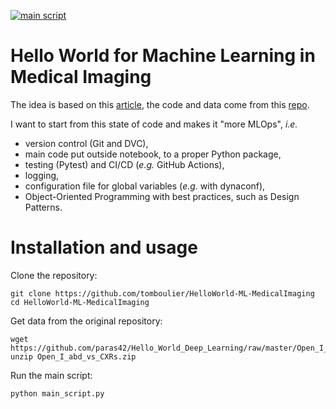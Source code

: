 [![main script](https://github.com/tomboulier/HelloWorld-ML-MedicalImaging/actions/workflows/python-app.yml/badge.svg)](https://github.com/tomboulier/HelloWorld-ML-MedicalImaging/actions/workflows/python-app.yml)
# Hello World for Machine Learning in Medical Imaging

The idea is based on this [article](https://link.springer.com/article/10.1007/s10278-018-0079-6), the code and data come from this [repo](https://github.com/paras42/Hello_World_Deep_Learning).

I want to start from this state of code and makes it "more MLOps", *i.e.*
- version control (Git and DVC),
- main code put outside notebook, to a proper Python package,
- testing (Pytest) and CI/CD (*e.g.* GitHub Actions),
- logging,
- configuration file for global variables (*e.g.* with dynaconf),
- Object-Oriented Programming with best practices, such as Design Patterns.

# Installation and usage

Clone the repository:
```
git clone https://github.com/tomboulier/HelloWorld-ML-MedicalImaging
cd HelloWorld-ML-MedicalImaging
```

Get data from the original repository:
```
wget https://github.com/paras42/Hello_World_Deep_Learning/raw/master/Open_I_abd_vs_CXRs.zip
unzip Open_I_abd_vs_CXRs.zip
```

Run the main script:
```
python main_script.py
```
